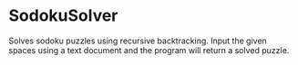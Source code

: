 # SodokuSolver
Solves sodoku puzzles using recursive backtracking. 
Input the given spaces using a text document and the program will return a solved puzzle.
